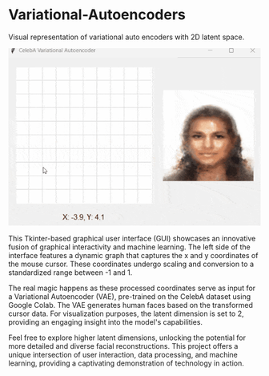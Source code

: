 # Variational-Autoencoders
Visual representation of variational auto encoders with 2D latent space.

![CelebA Demo](https://github.com/Anudeep-Kolluri/Variational-Autoencoders/blob/main/CelebA%20Demo%20Resized.gif)

This Tkinter-based graphical user interface (GUI) showcases an innovative fusion of graphical interactivity and machine learning. The left side of the interface features a dynamic graph that captures the x and y coordinates of the mouse cursor. These coordinates undergo scaling and conversion to a standardized range between -1 and 1. <br>

The real magic happens as these processed coordinates serve as input for a Variational Autoencoder (VAE), pre-trained on the CelebA dataset using Google Colab. The VAE generates human faces based on the transformed cursor data. For visualization purposes, the latent dimension is set to 2, providing an engaging insight into the model's capabilities. <br>

Feel free to explore higher latent dimensions, unlocking the potential for more detailed and diverse facial reconstructions. This project offers a unique intersection of user interaction, data processing, and machine learning, providing a captivating demonstration of technology in action. <br>

